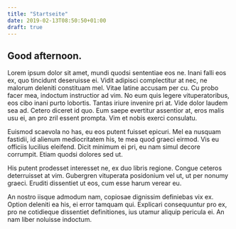 ```yaml
---
title: "Startseite"
date: 2019-02-13T08:50:50+01:00
draft: true
---
```


## Good afternoon.



Lorem ipsum dolor sit amet, mundi quodsi sententiae eos ne. Inani falli eos ex, quo tincidunt deseruisse ei. Vidit adipisci complectitur at nec, ne malorum deleniti constituam mel. Vitae latine accusam per cu. Cu probo facer mea, indoctum instructior ad vim. No eum quis legere vituperatoribus, eos cibo inani purto lobortis. Tantas iriure invenire pri at. Vide dolor laudem sea ad. Cetero diceret id quo. Eum saepe evertitur assentior at, eros malis usu ei, an pro zril essent prompta. Vim et nobis exerci consulatu.

Euismod scaevola no has, eu eos putent fuisset epicuri. Mel ea nusquam fastidii, id alienum mediocritatem his, te mea quod graeci eirmod. Vis eu officiis lucilius eleifend. Dicit minimum ei pri, eu nam simul decore corrumpit. Etiam quodsi dolores sed ut.

His putent prodesset interesset ne, ex duo libris regione. Congue ceteros deterruisset at vim. Gubergren vituperata posidonium vel ut, ut per nonumy graeci. Eruditi dissentiet ut eos, cum esse harum verear eu.

An nostro iisque admodum nam, copiosae dignissim definiebas vix ex. Option deleniti ea his, ei error tamquam qui. Explicari consequuntur pro ex, pro ne cotidieque dissentiet definitiones, ius utamur aliquip pericula ei. An nam liber noluisse indoctum.
